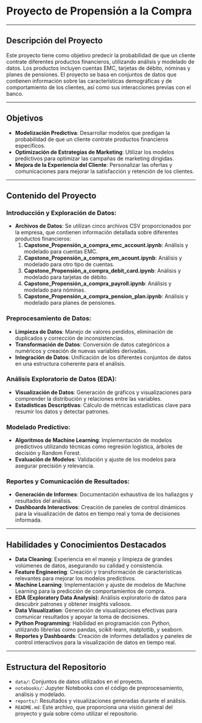 # Proyecto de Propensión a la Compra

---

## Descripción del Proyecto

Este proyecto tiene como objetivo predecir la probabilidad de que un cliente contrate diferentes productos financieros, utilizando análisis y modelado de datos. Los productos incluyen cuentas EMC, tarjetas de débito, nóminas y planes de pensiones. El proyecto se basa en conjuntos de datos que contienen información sobre las características demográficas y de comportamiento de los clientes, así como sus interacciones previas con el banco.

---

## Objetivos

- **Modelización Predictiva**: Desarrollar modelos que predigan la probabilidad de que un cliente contrate productos financieros específicos.
- **Optimización de Estrategias de Marketing**: Utilizar los modelos predictivos para optimizar las campañas de marketing dirigidas.
- **Mejora de la Experiencia del Cliente**: Personalizar las ofertas y comunicaciones para mejorar la satisfacción y retención de los clientes.

---

## Contenido del Proyecto

### Introducción y Exploración de Datos:

- **Archivos de Datos**: Se utilizan cinco archivos CSV proporcionados por la empresa, que contienen información detallada sobre diferentes productos financieros:
    1. **Capstone_Propensión_a_compra_emc_account.ipynb**: Análisis y modelado para cuentas EMC.
    2. **Capstone_Propensión_a_compra_em_acount.ipynb**: Análisis y modelado para otro tipo de cuentas.
    3. **Capstone_Propensión_a_compra_debit_card.ipynb**: Análisis y modelado para tarjetas de débito.
    4. **Capstone_Propensión_a_compra_payroll.ipynb**: Análisis y modelado para nóminas.
    5. **Capstone_Propensión_a_compra_pension_plan.ipynb**: Análisis y modelado para planes de pensiones.

### Preprocesamiento de Datos:

- **Limpieza de Datos**: Manejo de valores perdidos, eliminación de duplicados y corrección de inconsistencias.
- **Transformación de Datos**: Conversión de datos categóricos a numéricos y creación de nuevas variables derivadas.
- **Integración de Datos**: Unificación de los diferentes conjuntos de datos en una estructura coherente para el análisis.

### Análisis Exploratorio de Datos (EDA):

- **Visualización de Datos**: Generación de gráficos y visualizaciones para comprender la distribución y relaciones entre las variables.
- **Estadísticas Descriptivas**: Cálculo de métricas estadísticas clave para resumir los datos y detectar patrones.

### Modelado Predictivo:

- **Algoritmos de Machine Learning**: Implementación de modelos predictivos utilizando técnicas como regresión logística, árboles de decisión y Random Forest.
- **Evaluación de Modelos**: Validación y ajuste de los modelos para asegurar precisión y relevancia.

### Reportes y Comunicación de Resultados:

- **Generación de Informes**: Documentación exhaustiva de los hallazgos y resultados del análisis.
- **Dashboards Interactivos**: Creación de paneles de control dinámicos para la visualización de datos en tiempo real y toma de decisiones informada.

---

## Habilidades y Conocimientos Destacados

- **Data Cleaning**: Experiencia en el manejo y limpieza de grandes volúmenes de datos, asegurando su calidad y consistencia.
- **Feature Engineering**: Creación y transformación de características relevantes para mejorar los modelos predictivos.
- **Machine Learning**: Implementación y ajuste de modelos de Machine Learning para la predicción de comportamientos de compra.
- **EDA (Exploratory Data Analysis)**: Análisis exploratorio de datos para descubrir patrones y obtener insights valiosos.
- **Data Visualization**: Generación de visualizaciones efectivas para comunicar resultados y apoyar la toma de decisiones.
- **Python Programming**: Habilidad en programación con Python, utilizando librerías como pandas, scikit-learn, matplotlib, y seaborn.
- **Reportes y Dashboards**: Creación de informes detallados y paneles de control interactivos para la visualización de datos en tiempo real.

---

## Estructura del Repositorio

- `data/`: Conjuntos de datos utilizados en el proyecto.
- `notebooks/`: Jupyter Notebooks con el código de preprocesamiento, análisis y modelado.
- `reports/`: Resultados y visualizaciones generadas durante el análisis.
- `README.md`: Este archivo, que proporciona una visión general del proyecto y guía sobre cómo utilizar el repositorio.
